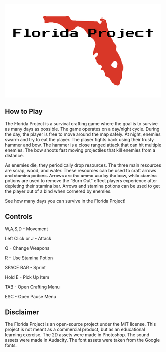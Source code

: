 ![alt text](src/Assets/Textures/FloridaProjectLogo.PNG "MarkTwo")

## How to Play
The Florida Project is a survival crafting game where the goal is to survive as many days as possible. The game operates on a day/night cycle. During the day, the player is free to move around the map safely. At night, enemies swarm and try to eat the player. 
The player fights back using their trusty hammer and bow. The hammer is a close ranged attack that can hit multiple enemies. The bow shoots fast moving projectiles that kill enemies from a distance.

As enemies die, they periodically drop resources. The three main resources are scrap, wood, and water. These resources can be used to craft arrows and stamina potions. Arrows are the ammo use by the bow, while stamina potions are used to remove the “Burn Out” effect players experience after depleting their stamina bar. Arrows and stamina potions can be used to get the player out of a bind when cornered by enemies.

See how many days you can survive in the Florida Project!

## Controls
W,A,S,D - Movement

Left Click or J - Attack

Q - Change Weapons

R – Use Stamina Potion

SPACE BAR - Sprint

Hold E - Pick Up Item

TAB - Open Crafting Menu

ESC - Open Pause Menu


## Disclaimer
The Florida Project is an open-source project under the MIT license. This project is not meant as a commercial product, but as an educational learning exercise. The 2D assets were made in Photoshop. The sound assets were made in Audacity. The font assets were taken from the Google fonts.
